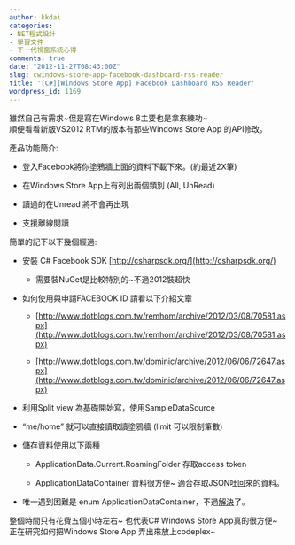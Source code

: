 ```yaml
---
author: kkdai
categories:
- NET程式設計
- 學習文件
- 下一代視窗系統心得
comments: true
date: "2012-11-27T08:43:00Z"
slug: cwindows-store-app-facebook-dashboard-rss-reader
title: '[C#][Windows Store App] Facebook Dashboard RSS Reader'
wordpress_id: 1169
---
```


雖然自己有需求~但是寫在Windows 8主要也是拿來練功~      
順便看看新版VS2012 RTM的版本有那些Windows Store App 的API修改。

 

產品功能簡介:

 

  
  * 登入Facebook將你塗鴉牆上面的資料下載下來。(約最近2X筆) 
   
  * 在Windows Store App上有列出兩個類別 (All, UnRead) 
   
  * 讀過的在Unread 將不會再出現 
   
  * 支援離線閱讀 
 

簡單的記下以下幾個經過:

 

  
  * 安裝 C# Facebook SDK [http://csharpsdk.org/](http://csharpsdk.org/)       
    * 需要裝NuGet是比較特別的~不過2012裝超快 
       
   
  * 如何使用與申請FACEBOOK ID 請看以下介紹文章             
    * [http://www.dotblogs.com.tw/remhom/archive/2012/03/08/70581.aspx](http://www.dotblogs.com.tw/remhom/archive/2012/03/08/70581.aspx)
       
    * [http://www.dotblogs.com.tw/dominic/archive/2012/06/06/72647.aspx](http://www.dotblogs.com.tw/dominic/archive/2012/06/06/72647.aspx)
       
   
  * 利用Split view 為基礎開始寫，使用SampleDataSource 
   
  * “me/home” 就可以直接讀取讀塗鴉牆 (limit 可以限制筆數) 
   
  * 儲存資料使用以下兩種             
    * ApplicationData.Current.RoamingFolder 存取access token 
       
    * ApplicationDataContainer 資料很方便~ 適合存取JSON吐回來的資料。 
       
   
  * 唯一遇到困難是 enum ApplicationDataContainer，不過[解決](http://social.msdn.microsoft.com/Forums/en-US/winappswithcsharp/thread/398640ff-60a8-4ee2-a2f5-a17be7e4bfc2/#c9c05f5a-4736-46fc-8cfd-cc134d72065d)了。 
 

整個時間只有花費五個小時左右~ 也代表C# Windows Store App真的很方便~      
正在研究如何把Windows Store App 弄出來放上codeplex~
